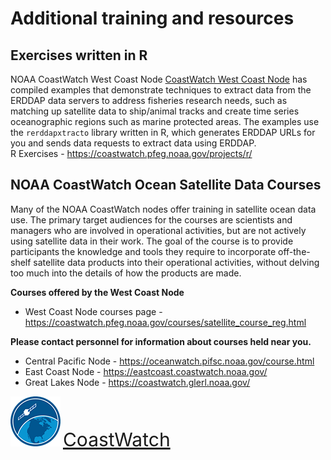 # Additional training and resources

## Exercises written in R  
NOAA CoastWatch West Coast Node [CoastWatch West Coast Node](http://coastwatch.pfeg.noaa.gov) has compiled examples that demonstrate techniques to extract data from the ERDDAP data servers to address fisheries research needs, such as matching up satellite data to ship/animal tracks and create time series oceanographic regions such as marine protected areas. The examples use the `rerddapxtracto` library written in R, which generates ERDDAP URLs for you and sends data requests to extract data using ERDDAP.    
R Exercises - https://coastwatch.pfeg.noaa.gov/projects/r/

## NOAA CoastWatch Ocean Satellite Data Courses  
Many of the NOAA CoastWatch nodes offer training in satellite ocean data use. The primary target audiences for the courses are scientists and managers who are involved in operational activities, but are not actively using satellite data in their work. The goal of the course is to provide participants the knowledge and tools they require to incorporate off-the-shelf satellite data products into their operational activities, without delving too much into the details of how the products are made.  

**Courses offered by the West Coast Node**
* West Coast Node courses page - https://coastwatch.pfeg.noaa.gov/courses/satellite_course_reg.html  

**Please contact personnel for information about courses held near you.**  

* Central Pacific Node - https://oceanwatch.pifsc.noaa.gov/course.html
* East Coast Node - https://eastcoast.coastwatch.noaa.gov/
* Great Lakes Node - https://coastwatch.glerl.noaa.gov/


![](images/cw_logo_80.png)  <span style="color:blue;font-size:30px;">[CoastWatch](https://coastwatch.noaa.gov/)</span>
